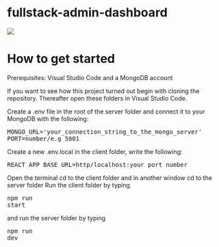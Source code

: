 # fullstack-admin-dashboard

<img src="https://i.postimg.cc/g0VH17dN/332226429-554260780145360-9135793470184679369-n-1.png" />

# How to get started

Prerequisites: Visual Studio Code and a MongoDB account

If you want to see how this project turned out begin with cloning the repository.
Thereafter open these folders in Visual Studio Code.

Create a .env file in the root of the server folder and connect it to your MongoDB with the following:
<pre>
MONGO_URL='your_connection_string_to_the_mongo_server'
PORT=number/e.g 5001
</pre>
Create a new .env.local in the client folder, write the following:
<pre>
REACT_APP_BASE_URL=http/localhost:your_port_number
</pre>
Open the terminal cd to the client folder and in another window cd to the server folder
Run the client folder by typing <pre>npm run start</pre> and run the server folder by typing <pre>npm run dev</pre>
